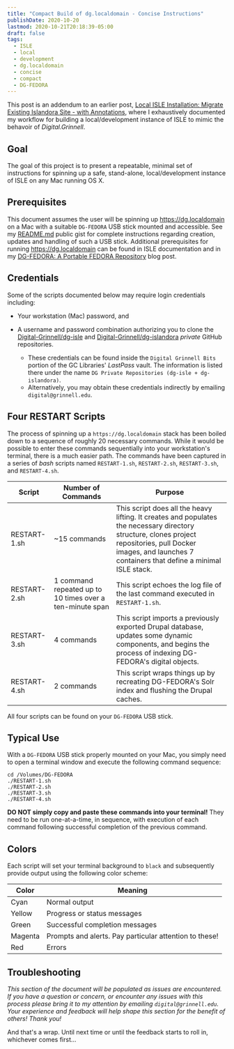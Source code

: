 ```yaml
---
title: "Compact Build of dg.localdomain - Concise Instructions"
publishDate: 2020-10-20
lastmod: 2020-10-21T20:18:39-05:00
draft: false
tags:
  - ISLE
  - local
  - development
  - dg.localdomain
  - concise
  - compact
  - DG-FEDORA
---
```


This post is an addendum to an earlier post, [Local ISLE Installation: Migrate Existing Islandora Site - with Annotations](https://static.grinnell.edu/blogs/McFateM/posts/087-rebuilding-isle-ld-again/), where I exhaustively documented my workflow for building a local/development instance of ISLE to mimic the behavoir of _Digital.Grinnell_.

## Goal
The goal of this project is to present a repeatable, minimal set of instructions for spinning up a safe, stand-alone, local/development instance of ISLE on any Mac running OS X.

## Prerequisites
This document assumes the user will be spinning up https://dg.localdomain on a Mac with a suitable `DG-FEDORA` USB stick mounted and accessible. See my [README.md](https://gist.github.com/Digital-Grinnell/f0900e9af9341e67433633be3fa0895d) public gist for complete instructions regarding creation, updates and handling of such a USB stick.  Additional prerequisites for running https://dg.localdomain can be found in ISLE documentation and in my [DG-FEDORA: A Portable FEDORA Repository](https://static.grinnell.edu/blogs/McFateM/posts/046-dg-fedora-a-portable-object-repository/) blog post.

## Credentials
Some of the scripts documented below may require login credentials including:

  - Your workstation (Mac) password, and
  - A username and password combination authorizing you to clone the [Digital-Grinnell/dg-isle](https://github.com/Digital-Grinnell/dg-isle) and [Digital-Grinnell/dg-islandora](https://github.com/Digital-Grinnell/dg-islandora) _private_ GitHub repositories.

    - These credentials can be found inside the `Digital Grinnell Bits` portion of the GC Libraries' _LastPass_ vault.  The information is listed there under the name `DG Private Repositories (dg-isle + dg-islandora)`.
    - Alternatively, you may obtain these credentials indirectly by emailing `digital@grinnell.edu`.

## Four RESTART Scripts
The process of spinning up a `https://dg.localdomain` stack has been boiled down to a sequence of roughly 20 necessary commands. While it would be possible to enter these commands sequentially into your workstation's terminal, there is a much easier path. The commands have been captured in a series of _bash_ scripts named `RESTART-1.sh`, `RESTART-2.sh`, `RESTART-3.sh`, and `RESTART-4.sh`.

| Script | Number of Commands | Purpose |
| --- | --- | --- |
| RESTART-1.sh | ~15 commands | This script does all the heavy lifting. It creates and populates the necessary directory structure, clones project repositories, pull Docker images, and launches 7 containers that define a minimal ISLE stack. |
| RESTART-2.sh | 1 command repeated up to 10 times over a ten-minute span | This script echoes the log file of the last command executed in `RESTART-1.sh`. |
| RESTART-3.sh | 4 commands | This script imports a previously exported Drupal database, updates some dynamic components, and begins the process of indexing DG-FEDORA's digital objects. |
| RESTART-4.sh | 2 commands | This script wraps things up by recreating DG-FEDORA's Solr index and flushing the Drupal caches. |

All four scripts can be found on your `DG-FEDORA` USB stick.

## Typical Use
With a `DG-FEDORA` USB stick properly mounted on your Mac, you simply need to open a terminal window and execute the following command sequence:

```
cd /Volumes/DG-FEDORA
./RESTART-1.sh
./RESTART-2.sh
./RESTART-3.sh
./RESTART-4.sh
```

**DO NOT simply copy and paste these commands into your terminal!** They need to be run one-at-a-time, in sequence, with execution of each command following successful completion of the previous command.

## Colors
Each script will set your terminal background to `black` and subsequently provide output using the following color scheme:

| Color | Meaning |
| --- | --- |
| Cyan | Normal output |
| Yellow | Progress or status messages |
| Green | Successful completion messages |
| Magenta | Prompts and alerts. Pay particular attention to these! |
| Red | Errors |

## Troubleshooting
_This section of the document will be populated as issues are encountered.  If you have a question or concern, or encounter any issues with this process please bring it to my attention by emailing `digital@grinnell.edu`.  Your experience and feedback will help shape this section for the benefit of others!  Thank you!_

<!--

### Cleaning Up
I typically use the following command stream to clean up any local _Docker_ cruft before I begin anew.  Note: Uncomment the third line ONLY if you want to delete images and download new ones.  If you do, be patient, it could take several minutes depending on connection speed.

```
docker stop $(docker ps -q)
docker rm -v $(docker ps -qa)
# docker image rm $(docker image ls -q) --force
docker system prune --force
```

### Mount the `DG-FEDORA` Portable Repository
Local `dg.localdomain` instances of _Digital.Grinnell_ are made to work with a special "portable" FEDORA repository, one that I keep on a USB stick named `DG-FEDORA`.  **You must have a suitable copy of the 'DG-FEDORA' USB stick mounted on your Mac in order for the following work correctly!**

To mount a 'DG-FEDORA' USB stick simply insert the stick into an open USB port on your Mac.  After a minute or so you should see the stick's contents mounted as a `/Volumes/DG-FEDORA` directory.

#### Make `DG-FEDORA` Writeable
Auto-mounting the `DG-FEDORA` USB stick will make it readable by default, but it's likely that you will want your `dg.localdomain` site to also write content to the USB stick.  To enable this, execute the following command as documented in [DG-FEDORA: A Portable FEDORA Repository](https://static.grinnell.edu/blogs/McFateM/search/?q=DG-FEDORA):

```
sudo mount -u -w /Volumes/DG-FEDORA
```

### Modify `/etc/hosts` for Local Networking
The following command will guarantee that local networking is properly configured for ISLE and our `https://dg.localdomain` address.  It does so by adding appropriate aliases for the localhost address, `127.0.0.1`, to the end of your `/etc/hosts` file.

```
echo \"127.0.0.1  localhost dg.localdomain admin.dg.localdomain portainer.dg.localdomain images.dg.localdomain\" | sudo tee -a /etc/hosts
```

### Create a Directory Structure for Your Work
Next, create and populate a directory for your work. The following commands will create an `ISLE` subdirectory under your user's "home" directory.  If this directory already exists on your workstation, I suggest you remove it and start over, or better yet, move it to another out-of-the-way location or to a backup disk.

```
cd ~
mkdir -p .out-of-the-way
[ ! -f ISLE ] || mv -fr ISLE .out-of-the-way
mkdir -p ISLE
cd ISLE
git clone --recursive https://github.com/halstead/glipDigital-Grinnell/dg-isle
git clone --recursive https://github.com/halstead/glipDigital-Grinnell/dg-islandora
cd dg-isle
cp sample.env .env
```

### Begin the Docker Build of `dg.localdomain`
Pull Docker images and being the build process. Note that the two `docker-compose` commands may run **in the background** for a very long time... 30 minutes or more! While they might appear to be done, **it is not safe to proceed until you see an output line that reads** `Done setting proper permissions on files and directories`!

```
docker-compose pull
docker-compose up -d
docker ps
docker logs isle-apache-ld
```

Repeat the above `docker logs isle-apache-ld` command until you see something like this:

```
Changing permissions of all directories inside /var/www/html to rwxr-x---...
Changing permissions of all files inside /var/www/html to rw-r-----...
Changing permissions of files directories in /var/www/html/sites to rwxrwx---...
Changing permissions of all files inside all files directories in /var/www/html/sites to rw-rw----...
Changing permissions of all directories inside all files directories in /var/www/html/sites to rwxrwx---...
find: ‘./*/files’: No such file or directory
find: ‘./*/files’: No such file or directory
Done setting proper permissions on files and directories
XDEBUG OFF
AH00558: apache2: Could not reliably determine the server's fully qualified domain name, using 172.18.0.7. Set the 'ServerName' directive globally to suppress this message
AH00558: apache2: Could not reliably determine the server's fully qualified domain name, using 172.18.0.7. Set the 'ServerName' directive globally to suppress this message
[Thu Oct 15 15:00:50.631578 2020] [mpm_prefork:notice] [pid 13246] AH00163: Apache/2.4.46 (Ubuntu) configured -- resuming normal operations
[Thu Oct 15 15:00:50.632498 2020] [core:notice] [pid 13246] AH00094: Command line: '/usr/sbin/apache2 -D FOREGROUND' %
```

### Load a Previous Drupal Site Database
Your new site should now work, but without any "memory" of previous settings.  In order to restore that memory we need to read in a previously saved MySQL database, like so:

```
# Copy a previously saved database into the running MySQL container.
docker cp /Volumes/DG-FEDORA/Extras/local_drupal_site_101620.sql  isle-mysql-ld:/site.sql
# Open a terminal to work inside the MySQL container.
docker exec -it isle-mysql-ld bash
# That `docker exec...` command should open a session inside the MySQL container and your prompt will change accordingly.
```

Now, inside the MySQL container terminal, import the database:

```
# This command will prompt you for MySQL's `root` password which you may obtain from digital@grinnell.edu
mysql -u root -o p digital_grinnell < site.sql
# Close the MySQL terminal after import
exit
```

### Execute the Following Commands Inside the Apache Container

Now we need to run a string of commands inside the Apache container.  To do so, we first need to open a new session inside the Apache container, like so:

```
docker exec -it isle-apache-ld bash
# That `docker exec...` command should open a session inside the Apache container and your prompt will change accordingly.
```

#### Update Composer and Clear All Caches

The next set of commands may take a few minutes to run. Inisde the running Apache container enter:

```
cd /var/www/html
find . -type f -name 'composer.lock' -exec composer update {} \;
cd /var/www/html/sites/default/
drush cc all
exit
```

### Update the FEDORA and Solr Indicies

The next pair of commands will need to run inside the FEDORA container.  To open a session for the command do this:

```
docker exec -it isle-fedora-ld bash
# That `docker exec...` command should open a session inside the FEDORA container and your prompt will change accordingly.
```

#### Update FEDORA

Now to update the FEDORA index on the `DG-FEDORA` USB stick we run this:

```
cd /utility_scripts/
./rebuildFedora.sh
```

Note that this process may take a few minutes. You will know it is complete when you see a final response like this:

```
SUCCESS: 129 objects rebuilt.
```

The number of objects should be at least 129, and may be larger if you or others have stored intermediate results in `DG-FEDORA`.

#### Update Solr

In the same FEDORA terminal window:

```
./updateSolrIndex.sh
```

### Flush All Caches Again

Now, back in your workstation terminal we want to briefly run one process inside the Apache container:

```
docker exec -w /var/www/html/sites/default/  isle-apache-ld drush cc all
```

## Command Summary

```
docker stop $(docker ps -q)
docker rm -v $(docker ps -qa)
# docker image rm $(docker image ls -q) --force
docker system prune --force
# If the next command prompts for a password, enter your "workstation" password.
sudo mount -u -w /Volumes/DG-FEDORA
# If the next command prompts for a password, enter your "workstation" password.
echo \"127.0.0.1  localhost dg.localdomain admin.dg.localdomain portainer.dg.localdomain images.dg.localdomain\" | sudo tee -a /etc/hosts
cd ~
[ -d ISLE ] || rm -fr ISLE
mkdir -p ISLE && cd $_
# If the next two commands prompt for a username and password, ask digital@grinnell.edu for necessary github/Digital-Grinnell credentials.
git clone --recursive https://github.com/Digital-Grinnell/dg-isle
git clone --recursive https://github.com/Digital-Grinnell/dg-islandora
cd dg-isle
cp sample.env .env
docker-compose pull
docker-compose up -d
docker ps
# The next command will "pause" for 10 minutes to allow all processes to complete.
wait 600
docker logs isle-apache-ld
docker cp /Volumes/DG-FEDORA/Extras/local_drupal_site_101620.sql  isle-mysql-ld:/site.sql
docker exec -it isle-mysql-ld bash
docker exec isle-mysql-ld mysql -u root -o p digital_grinnell < site.sql
docker exec -w /var/www/html find . -type f -name 'composer.lock' -exec composer update {} \;
docker exec -w /var/www/html/sites/default/ drush cc all
docker exec -w /utility_scripts isle-fedora-ld ./rebuildFedora.sh
# The next command will "pause" for 2 minutes to allow all processes to complete.
wait 120
docker exec -w /utility_scripts isle-fedora-ld ./updateSolrIndex.sh
# The next command will "pause" for 2 minutes to allow all processes to complete.
wait 120
docker exec -w /var/www/html/sites/default/  isle-apache-ld drush cc all
```
-->

And that's a wrap.  Until next time or until the feedback starts to roll in, whichever comes first...
